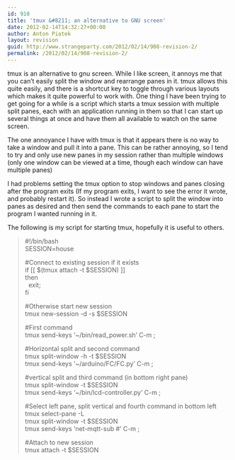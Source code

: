 ```yaml
---
id: 910
title: 'tmux &#8211; an alternative to GNU screen'
date: 2012-02-14T14:32:27+00:00
author: Anton Piatek
layout: revision
guid: http://www.strangeparty.com/2012/02/14/908-revision-2/
permalink: /2012/02/14/908-revision-2/
---
```

tmux is an alternative to gnu screen. While I like screen, it annoys me that you can&#8217;t easily split the window and rearrange panes in it. tmux allows this quite easily, and there is a shortcut key to toggle through various layouts which makes it quite powerful to work with. One thing I have been trying to get going for a while is a script which starts a tmux session with multiple split panes, each with an application running in them so that I can start up several things at once and have them all available to watch on the same screen.

The one annoyance I have with tmux is that it appears there is no way to take a window and pull it into a pane. This can be rather annoying, so I tend to try and only use new panes in my session rather than multiple windows (only one window can be viewed at a time, though each window can have multiple panes)

I had problems setting the tmux option to stop windows and panes closing after the program exits (If my program exits, I want to see the error it wrote, and probably restart it). So instead I wrote a script to split the window into panes as desired and then send the commands to each pane to start the program I wanted running in it.

The following is my script for starting tmux, hopefully it is useful to others.

> #!/bin/bash  
> SESSION=house
> 
> #Connect to existing session if it exists  
> if [[ $(tmux attach -t $SESSION) ]]  
> then  
>   exit;  
> fi
> 
> #Otherwise start new session  
> tmux new-session -d -s $SESSION
> 
> #First command  
> tmux send-keys &#8216;~/bin/read_power.sh&#8217; C-m \;
> 
> #Horizontal split and second command  
> tmux split-window -h -t $SESSION  
> tmux send-keys &#8216;~/arduino/FC/FC.py&#8217; C-m \;
> 
> #vertical split and third command (in bottom right pane)  
> tmux split-window -t $SESSION  
> tmux send-keys &#8216;~/bin/lcd-controller.py&#8217; C-m \;
> 
> #Select left pane, split vertical and fourth command in bottom left  
> tmux select-pane -L  
> tmux split-window -t $SESSION  
> tmux send-keys &#8216;net-mqtt-sub \#&#8217; C-m \;
> 
> #Attach to new session  
> tmux attach -t $SESSION